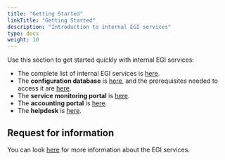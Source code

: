```yaml
---
title: "Getting Started"
linkTitle: "Getting Started"
description: "Introduction to internal EGI services"
type: docs
weight: 10
---
```


Use this section to get started quickly with internal EGI services:

- The complete list of internal EGI services is
  [here](https://www.egi.eu/internal-services).
- The **configuration database** is [here](https://goc.egi.eu), and
  the prerequisites needed to access it are
  [here](../configuration-database/access).
- The **service monitoring portal** is [here](http://argo.egi.eu).
- The **accounting portal** is [here](https://accounting.egi.eu).
- The **helpdesk** is [here](http://helpdesk.egi.eu).

## Request for information

You can look [here](https://www.egi.eu/more-information) for
more information about the EGI services.
